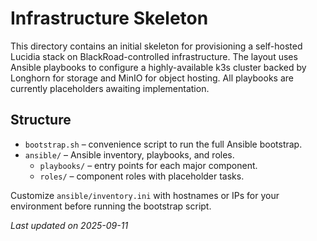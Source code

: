 # Infrastructure Skeleton

This directory contains an initial skeleton for provisioning a self-hosted Lucidia stack on
BlackRoad-controlled infrastructure. The layout uses Ansible playbooks to configure a
highly-available k3s cluster backed by Longhorn for storage and MinIO for object
hosting. All playbooks are currently placeholders awaiting implementation.

## Structure
- `bootstrap.sh` – convenience script to run the full Ansible bootstrap.
- `ansible/` – Ansible inventory, playbooks, and roles.
  - `playbooks/` – entry points for each major component.
  - `roles/` – component roles with placeholder tasks.

Customize `ansible/inventory.ini` with hostnames or IPs for your environment before
running the bootstrap script.

_Last updated on 2025-09-11_
